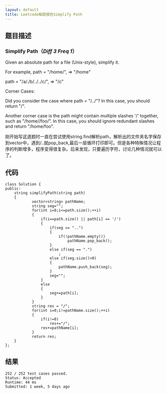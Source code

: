 ```yaml
---
layout: default
title: Leetcode解题报告Simplify Path
---
```



## 题目描述 ##
### Simplify Path（*Diff 3 Freq 1*） ###
Given an absolute path for a file (Unix-style), simplify it.

For example,
path = "/home/", => "/home"

path = "/a/./b/../../c/", => "/c"

Corner Cases:

Did you consider the case where path = "/../"?
In this case, you should return "/".

Another corner case is the path might contain multiple slashes '/' together, such as "/home//foo/".
In this case, you should ignore redundant slashes and return "/home/foo".


刚开始写这道题时一直在尝试使用string.find解析path，解析出的文件夹名字保存到vector中，遇到/..就pop_back,最后一层循环打印即可。但是各种特殊情况让程序的判断增多，程序变得很复杂。后来发现，只要遍历字符，讨论几种情况就可以了。


## 代码 ##

    
    class Solution {
    public:
    	string simplifyPath(string path) 
		{
    			vector<string> pathName;
    			string seg="";
    			for(int i=0;i<=path.size();++i)
    			{
    				if(i==path.size() || path[i] == '/')
    				{
    					if(seg == "..")
    					{
    						if(!pathName.empty())
    							pathName.pop_back();
    					}
    					else if(seg == ".")
    						;
    					else if(seg.size()>0)
    					{
    						pathName.push_back(seg);
    					}
    					seg="";
    				}
    				else
    				{
    					seg+=path[i];
    				}
    			}
    			string res = "/";
    			for(int i=0;i!=pathName.size();++i)
    			{
    				if(i!=0)
    					res+="/";
    				res+=pathName[i];
    			}
    			return res;
    	}
    };

## 结果 ##

    252 / 252 test cases passed.
    Status: Accepted
    Runtime: 44 ms
    Submitted: 1 week, 5 days ago
